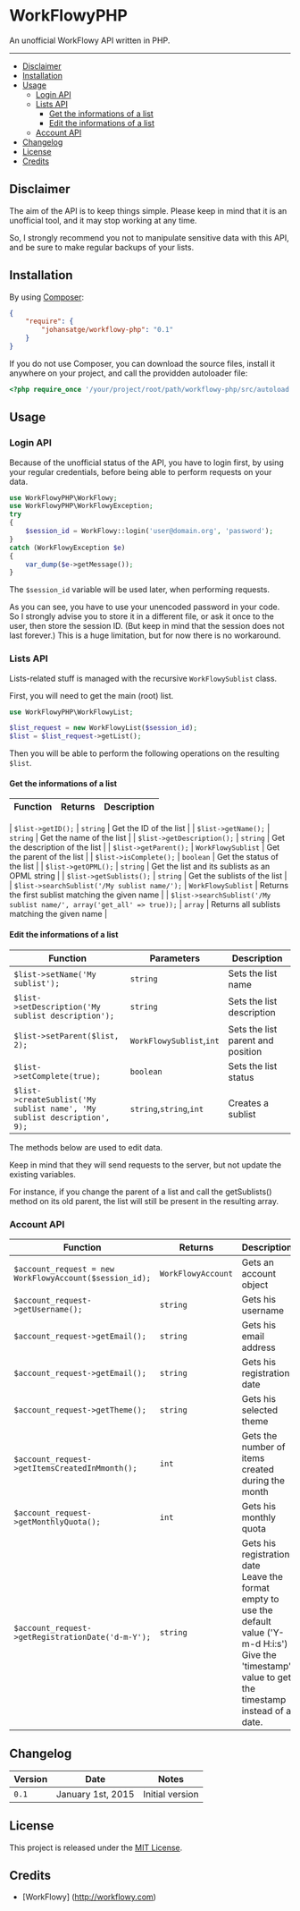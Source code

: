 # WorkFlowyPHP

An unofficial WorkFlowy API written in PHP.

---

* [Disclaimer](#disclaimer)
* [Installation](#installation)
* [Usage](#usage)
  * [Login API](#login-api)
  * [Lists API](#lists-api)
    * [Get the informations of a list](#get-the-informations-of-a-list)
    * [Edit the informations of a list](#edit-the-informations-of-a-list)
  * [Account API](#account-api)
* [Changelog](#changelog)
* [License](#license)
* [Credits](#credits)

## Disclaimer

The aim of the API is to keep things simple. Please keep in mind that it is an unofficial tool, and it may stop working at any time.

So, I strongly recommend you not to manipulate sensitive data with this API, and be sure to make regular backups of your lists.

## Installation

By using [Composer](https://getcomposer.org/):

```json
{
    "require": {
        "johansatge/workflowy-php": "0.1"
    }
}
```

If you do not use Composer, you can download the source files, install it anywhere on your project, and call the providden autoloader file:

```php
<?php require_once '/your/project/root/path/workflowy-php/src/autoload.php';
```

## Usage

### Login API

Because of the unofficial status of the API, you have to login first, by using your regular credentials, before being able to perform requests on your data.

```php
use WorkFlowyPHP\WorkFlowy;
use WorkFlowyPHP\WorkFlowyException;
try
{
    $session_id = WorkFlowy::login('user@domain.org', 'password');
}
catch (WorkFlowyException $e)
{
    var_dump($e->getMessage());
}
```

The `$session_id` variable will be used later, when performing requests.

As you can see, you have to use your unencoded password in your code. 
So I strongly advise you to store it in a different file, or ask it once to the user, then store the session ID. (But keep in mind that the session does not last forever.)
This is a huge limitation, but for now there is no workaround.

### Lists API

Lists-related stuff is managed with the recursive `WorkFlowySublist` class.

First, you will need to get the main (root) list.

```php
use WorkFlowyPHP\WorkFlowyList;

$list_request = new WorkFlowyList($session_id);
$list = $list_request->getList();
```

Then you will be able to perform the following operations on the resulting `$list`.

#### Get the informations of a list

| Function | Returns | Description
| --- | --- | --- |

| `$list->getID();` | `string` | Get the ID of the list |
| `$list->getName();` | `string` | Get the name of the list |
| `$list->getDescription();` | `string` | Get the description of the list |
| `$list->getParent();` | `WorkFlowySublist` | Get the parent of the list |
| `$list->isComplete();` | `boolean` | Get the status of the list |
| `$list->getOPML();` | `string` | Get the list and its sublists as an OPML string |
| `$list->getSublists();` | `string` | Get the sublists of the list |
| `$list->searchSublist('/My sublist name/');` | `WorkFlowySublist` | Returns the first sublist matching the given name |
| `$list->searchSublist('/My sublist name/', array('get_all' => true));` | `array` | Returns all sublists matching the given name |

#### Edit the informations of a list

| Function | Parameters | Description
| --- | --- | --- |
| `$list->setName('My sublist');` | `string` | Sets the list name |
| `$list->setDescription('My sublist description');` | `string` | Sets the list description |
| `$list->setParent($list, 2);` | `WorkFlowySublist`,`int` | Sets the list parent and position |
| `$list->setComplete(true);` | `boolean` | Sets the list status |
| `$list->createSublist('My sublist name', 'My sublist description', 9);` | `string`,`string`,`int` | Creates a sublist |

The methods below are used to edit data.

Keep in mind that they will send requests to the server, but not update the existing variables.

For instance, if you change the parent of a list and call the getSublists() method on its old parent, the list will still be present in the resulting array.

### Account API

| Function | Returns | Description
| --- | --- | --- |
| `$account_request = new WorkFlowyAccount($session_id);` | `WorkFlowyAccount` | Gets an account object |
| `$account_request->getUsername();` | `string` | Gets his username |
| `$account_request->getEmail();` | `string` | Gets his email address |
| `$account_request->getEmail();` | `string` | Gets his registration date |
| `$account_request->getTheme();` | `string` | Gets his selected theme |
| `$account_request->getItemsCreatedInMmonth();` | `int` | Gets the number of items created during the month |
| `$account_request->getMonthlyQuota();` | `int` | Gets his monthly quota |
| `$account_request->getRegistrationDate('d-m-Y');` | `string` | Gets his registration date<br>Leave the format empty to use the default value ('Y-m-d H:i:s')<br> Give the 'timestamp' value to get the timestamp instead of a date. |

## Changelog

| Version | Date | Notes |
| --- | --- | --- |
| `0.1` | January 1st, 2015 | Initial version |

## License

This project is released under the [MIT License](LICENSE).

## Credits

* [WorkFlowy] (http://workflowy.com)
